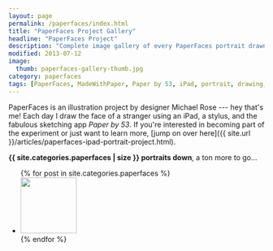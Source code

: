 ```yaml
---
layout: page
permalink: /paperfaces/index.html
title: "PaperFaces Project Gallery"
headline: "PaperFaces Project"
description: "Complete image gallery of every PaperFaces portrait drawn by Michael Rose using Paper by 53."
modified: 2013-07-12
image: 
  thumb: paperfaces-gallery-thumb.jpg
category: paperfaces
tags: [PaperFaces, MadeWithPaper, Paper by 53, iPad, portrait, drawing, illustration, painting, Michael Rose]
---
```


PaperFaces is an illustration project by designer Michael Rose --- hey that's me! Each day I draw the face of a stranger using an iPad, a stylus, and the fabulous sketching app *Paper by 53*. If you're interested in becoming part of the experiment or just want to learn more, [jump on over here]({{ site.url }}/articles/paperfaces-ipad-portrait-project.html). 

**{{ site.categories.paperfaces | size }} portraits down**, a ton more to go...

<ul class="recent-grid unstyled-list">
{% for post in site.categories.paperfaces %}
	<li><a href="{{ site.url }}{{ post.url }}" title="{{ post.title }}"><img src="{{ site.url }}/images/{{ post.thumb }}" alt="" width="110" height="110" /></a></li>
	{% endfor %}
</ul>
